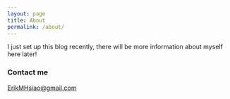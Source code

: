 ```yaml
---
layout: page
title: About
permalink: /about/
---
```


I just set up this blog recently, there will be more information about myself here later!

### Contact me

[ErikMHsiao@gmail.com](mailto:ErikMHsiao@gmail.com)